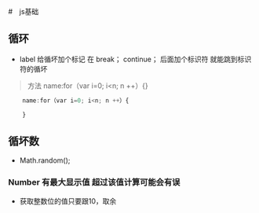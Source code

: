 #　js基础

## 循环

- label 给循坏加个标记 在 break； continue； 后面加个标识符 就能跳到标识符的循坏 

> 方法 name:for（var i=0; i<n; n ++）{}

```javascript
    name:for（var i=0; i<n; n ++）{

    }
``` 

## 循坏数

- Math.random();

### Number 有最大显示值 超过该值计算可能会有误

- 获取整数位的值只要跟10，取余